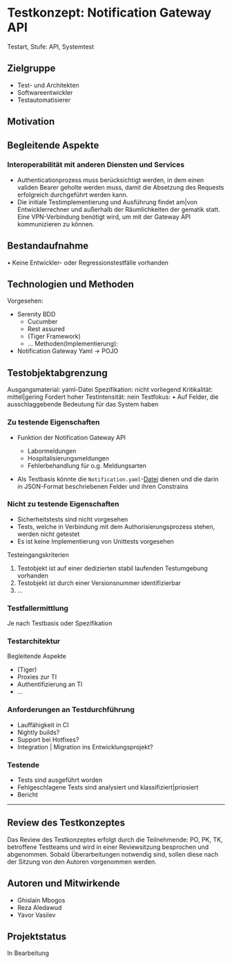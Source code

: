 # Testkonzept: Notification Gateway API
Testart, Stufe: API, Systemtest

## Zielgruppe
- Test- und Architekten
- Softwareentwickler
- Testautomatisierer


## Motivation




## Begleitende Aspekte

### Interoperabilität mit anderen Diensten und Services
- Authenticationprozess muss berücksichtigt werden, in dem einen validen Bearer geholte werden muss, damit die Absetzung des Requests
  erfolgreich durchgeführt werden kann.
- Die initiale Testimplementierung und Ausführung findet am|von Entwicklerrechner und außerhalb der Räumlichkeiten der gematik statt.
  Eine VPN-Verbindung benötigt wird, um mit der Gateway API kommunizieren zu können.



## Bestandaufnahme
  • Keine Entwickler- oder Regressionstestfälle vorhanden

## Technologien und Methoden
Vorgesehen:
 - Serenity BDD
    - Cucumber
    - Rest assured
    - (Tiger Framework)
    - …
Methoden(Implementierung):
  -  Notification Gateway Yaml -> POJO

## Testobjektabgrenzung
Ausgangsmaterial: yaml-Datei
Spezifikation: nicht vorliegend
Kritikalität: mittel|gering
Fordert hoher Testintensität: nein
Testfokus: 
  • Auf Felder, die ausschlaggebende Bedeutung für das System haben

### Zu testende Eigenschaften
- Funktion der Notification Gateway API
    - Labormeldungen
    - Hospitalisierungsmeldungen
    - Fehlerbehandlung für o.g. Meldungsarten

- Als Testbasis könnte die `Notification.yaml`-[Datei](https://gitlab.prod.ccs.gematik.solutions/git/demis/notification-gateway/-/blob/master/src/main/resources/Notification.yaml) dienen
  und die darin in JSON-Format beschriebenen Felder und ihren Constrains


### Nicht zu testende Eigenschaften
- Sicherheitstests sind nicht vorgesehen
- Tests, welche in Verbindung mit dem Authorisierungsprozess stehen, werden nicht getestet
- Es ist keine Implementierung von Unittests vorgesehen

Testeingangskriterien
  1. Testobjekt ist auf einer dedizierten stabil laufenden Testumgebung vorhanden
  2. Testobjekt ist durch einer Versionsnummer identifizierbar
  3. …

### Testfallermittlung
Je nach Testbasis oder Spezifikation

### Testarchitektur
Begleitende Aspekte
  - (Tiger)
  - Proxies zur TI
  - Authentifizierung an TI
  - …
### Anforderungen an Testdurchführung
  - Lauffähigkeit in CI
  - Nightly builds?
  - Support bei Hotfixes?
  - Integration | Migration ins Entwicklungsprojekt?


### Testende
  - Tests sind ausgeführt worden
  - Fehlgeschlagene Tests sind analysiert und klassifiziert|priosiert
  - Bericht


***

## Review des Testkonzeptes
Das Review des Testkonzeptes erfolgt durch die Teilnehmende: PO, PK, TK, betroffene Testteams und wird in einer Reviewsitzung
besprochen und abgenommen. Sobald Überarbeitungen notwendig sind, sollen diese nach der Sitzung von den Autoren vorgenommen werden.


## Autoren und Mitwirkende
- Ghislain Mbogos
- Reza Aledawud
- Yavor Vasilev

## Projektstatus
In Bearbeitung



